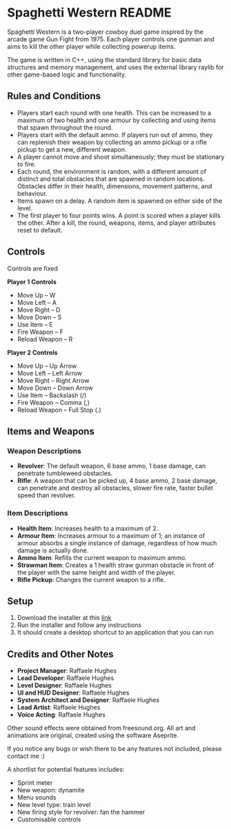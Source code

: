 # Spaghetti Western README

Spaghetti Western is a two-player cowboy duel game inspired by the arcade game Gun Fight from 1975. Each player controls one gunman and aims to kill the other player while collecting powerup items.

The game is written in C++, using the standard library for basic data structures and memory management, and uses the external library raylib for other game-based logic and functionality.

## Rules and Conditions

- Players start each round with one health. This can be increased to a maximum of two health and one armour by collecting and using items that spawn throughout the round.
- Players start with the default ammo. If players run out of ammo, they can replenish their weapon by collecting an ammo pickup or a rifle pickup to get a new, different weapon.
- A player cannot move and shoot simultaneously; they must be stationary to fire.
- Each round, the environment is random, with a different amount of distinct and total obstacles that are spawned in random locations. Obstacles differ in their health, dimensions, movement patterns, and behaviour.
- Items spawn on a delay. A random item is spawned on either side of the level.
- The first player to four points wins. A point is scored when a player kills the other. After a kill, the round, weapons, items, and player attributes reset to default.

## Controls

Controls are fixed

**Player 1 Controls**
- Move Up – W
- Move Left – A
- Move Right – D
- Move Down – S
- Use Item – E
- Fire Weapon – F
- Reload Weapon – R

**Player 2 Controls**
- Move Up – Up Arrow
- Move Left – Left Arrow
- Move Right – Right Arrow
- Move Down – Down Arrow
- Use Item – Backslash (/)
- Fire Weapon – Comma (,)
- Reload Weapon – Full Stop (.)

## Items and Weapons

### Weapon Descriptions
- **Revolver**: The default weapon, 6 base ammo, 1 base damage, can penetrate tumbleweed obstacles.
- **Rifle**: A weapon that can be picked up, 4 base ammo, 2 base damage, can penetrate and destroy all obstacles, slower fire rate, faster bullet speed than revolver.

### Item Descriptions
- **Health Item**: Increases health to a maximum of 2.
- **Armour Item**: Increases armour to a maximum of 1; an instance of armour absorbs a single instance of damage, regardless of how much damage is actually done.
- **Ammo Item**: Refills the current weapon to maximum ammo.
- **Strawman Item**: Creates a 1 health straw gunman obstacle in front of the player with the same height and width of the player.
- **Rifle Pickup**: Changes the current weapon to a rifle.

## Setup
1. Download the installer at this [link](https://www.dropbox.com/scl/fi/2ly04qzuedc1j6i45ywsr/SpaghettiWestern_Setup_x86.exe?rlkey=5hk5wfhb14xhxsvmx09vp16sj&st=4c9pglfn&dl=0)
2. Run the installer and follow any instructions
3. It should create a desktop shortcut to an application that you can run
## Credits and Other Notes

- **Project Manager**: Raffaele Hughes
- **Lead Developer**: Raffaele Hughes
- **Level Designer**: Raffaele Hughes
- **UI and HUD Designer**: Raffaele Hughes
- **System Architect and Designer**: Raffaele Hughes
- **Lead Artist**: Raffaele Hughes
- **Voice Acting**: Raffaele Hughes

Other sound effects were obtained from freesound.org. All art and animations are original, created using the software Aseprite.

If you notice any bugs or wish there to be any features not included, please contact me :)

A shortlist for potential features includes:
- Sprint meter
- New weapon: dynamite
- Menu sounds
- New level type: train level
- New firing style for revolver: fan the hammer
- Customisable controls
